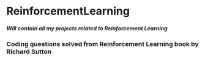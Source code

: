 # ReinforcementLearning
##### Will contain all my projects related to Reinforcement Learning
### Coding questions solved from Reinforcement Learning book by Richard Sutton

